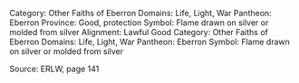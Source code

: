
Category: Other Faiths of Eberron
Domains: Life, Light, War
Pantheon: Eberron
Province: Good, protection
Symbol: Flame drawn on silver or molded from silver
Alignment: Lawful Good
Category: Other Faiths of Eberron
Domains: Life, Light, War
Pantheon: Eberron
Symbol: Flame drawn on silver or molded from silver

Source: ERLW, page 141
